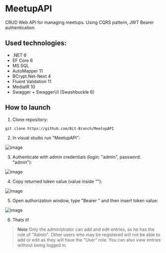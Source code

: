 # MeetupAPI

CRUD Web API for managing meetups. Using CQRS pattern, JWT Bearer authentication.

## Used technologies:

- .NET 6
- EF Core 6
- MS SQL
- AutoMapper 11
- BCrypt.Net-Next 4
- Fluent Validation 11
- MediatR 10
- Swagger + SwaggerUI (Swashbuckle 6)

## How to launch

1. Clone repository:

```
git clone https://github.com/Bit-Branch/MeetupAPI
```

2. In visual studio run "MeetupAPI":
 
![image](https://user-images.githubusercontent.com/55889623/175265645-e0888356-a9ee-4171-84bc-517ef5ec45b8.png)

3. Authenticate with admin credentials (login: "admin", password: "admin"):

![image](https://user-images.githubusercontent.com/55889623/175266196-95bac11c-837a-4705-b25d-1106759db334.png)

4. Copy returned token value (value inside ""):

![image](https://user-images.githubusercontent.com/55889623/175266428-2064f1b8-e929-40fe-b474-41f8fa73c530.png)

5. Open authorization window, type "Bearer " and then insert token value:

![image](https://user-images.githubusercontent.com/55889623/175266746-25b33cec-ea16-4e06-9557-5067b89d1a88.png)

6. Thats it!
> **Note**
> Only the administrator can add and edit entries, as he has the role of "Admin". Other users who may be registered will not be able to add or edit as they will have the "User" role. You can also view entries without being logged in.
